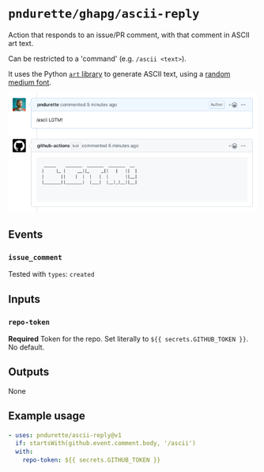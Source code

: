 # `pndurette/ghapg/ascii-reply`

Action that responds to an issue/PR comment, with that comment in ASCII art text.

Can be restricted to a 'command' (e.g. `/ascii <text>`).

It uses the Python [`art` library](https://github.com/sepandhaghighi/art) to generate ASCII text, using a [random medium font](https://github.com/sepandhaghighi/art#4-random-medium).

![screenshot](screenshot.png)

## Events

### `issue_comment` 

Tested with `types`: `created`

## Inputs

### `repo-token`

**Required** Token for the repo. Set literally to `${{ secrets.GITHUB_TOKEN }}`. No default.

## Outputs

None

## Example usage

```yaml
- uses: pndurette/ascii-reply@v1
  if: startsWith(github.event.comment.body, '/ascii')
  with:
    repo-token: ${{ secrets.GITHUB_TOKEN }}
```
